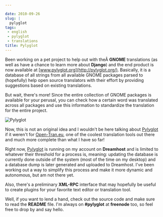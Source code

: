 ```yaml
---

date: 2010-09-26
slug: |
  pylyglot
tags:
 - english
 - pylyglot
 - translations
title: Pylyglot
---
```


Been working on a pet project to help out with theÂ **GNOME**
translations (as well as have a chance to learn more about **Django**)
and the end product is now available at
[www.pylyglot.org](http://pylyglot.org/). Basically, it is a database of
all strings from all available GNOME packages parsed to (hopefully) help
open source translators with their effort by providing suggestions based
on existing translations.

But wait, there's more! Since the entire collection of GNOME packages is
available for your perusal, you can check how a certain word was
translated across all packages and use this information to standardize
the translation for the entire project.

![Pylyglot](http://www.ogmaciel.com/wp-content/uploads/2010/09/Pylyglot-300x211.png)

Now, this is not an original idea and I wouldn't be here talking about
[Pylyglot](http://pylyglot.org/) if it weren't for
[Open-Tran.eu](http://open-tran.eu/whatfor.html), one of the coolest
translation tools out there and much more complete than what I have so
far!

Right now, [Pylyglot](http://www.pylyglot.org/) is running on my account
on **Dreamhost** and is limited to whatever their threshold for a
process is, meaning: updating the database is currently done outside of
the system (most of the time on my desktop) and a database dump is later
generated and uploaded to Dreamhost. I've been working out a way to
simplify this process and make it more dynamic and autonomous, but am
not there yet.

Also, there's a preliminary **XML-RPC** interface that may hopefully be
useful to create plugins for your favorite text editor or translation
tool.

Well, if you want to lend a hand, check out the source code and make
sure to read the **README** file. I'm always on **\#pylyglot** at
**freenode** too, so feel free to drop by and say hello.

